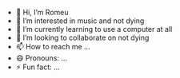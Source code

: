 - 👋 Hi, I’m Romeu
- 👀 I’m interested in music and not dying
- 🌱 I’m currently learning to use a computer at all
- 💞️ I’m looking to collaborate on not dying
- 📫 How to reach me ...
- 😄 Pronouns: ...
- ⚡ Fun fact: ...

<!---
RomeuTalina/RomeuTalina is a ✨ special ✨ repository because its `README.md` (this file) appears on your GitHub profile.
You can click the Preview link to take a look at your changes.
--->

